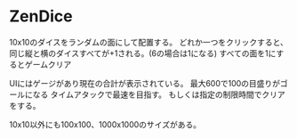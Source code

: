 ﻿# ZenDice

10x10のダイスをランダムの面にして配置する。
どれか一つをクリックすると、同じ縦と横のダイスすべてが+1される。(6の場合は1になる)
すべての面を1にするとゲームクリア

UIにはゲージがあり現在の合計が表示されている。
最大600で100の目盛りがゴールになる
タイムアタックで最速を目指す。
もしくは指定の制限時間でクリアをする。

10x10以外にも100x100、1000x1000のサイズがある。